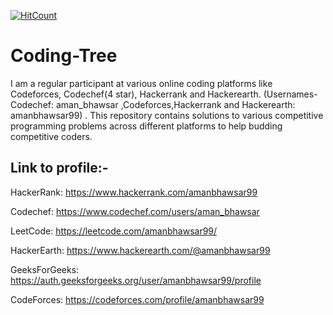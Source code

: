 [![HitCount](http://hits.dwyl.io/amanBhawsar/Coding-Tree.svg)](http://hits.dwyl.io/amanBhawsar/Coding-Tree)
# Coding-Tree
I am a regular participant at various online coding platforms like Codeforces, Codechef(4 star), Hackerrank and Hackerearth. (Usernames-Codechef: aman_bhawsar ,Codeforces,Hackerrank and Hackerearth: amanbhawsar99) . This repository contains solutions to various competitive programming problems across different platforms to help budding competitive coders.

## Link to profile:-
HackerRank: https://www.hackerrank.com/amanbhawsar99

Codechef: https://www.codechef.com/users/aman_bhawsar

LeetCode: https://leetcode.com/amanbhawsar99/

HackerEarth: https://www.hackerearth.com/@amanbhawsar99

GeeksForGeeks: https://auth.geeksforgeeks.org/user/amanbhawsar99/profile

CodeForces: https://codeforces.com/profile/amanbhawsar99

